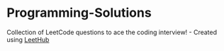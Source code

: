 # Programming-Solutions
Collection of LeetCode questions to ace the coding interview! - Created using [LeetHub](https://github.com/QasimWani/LeetHub)
